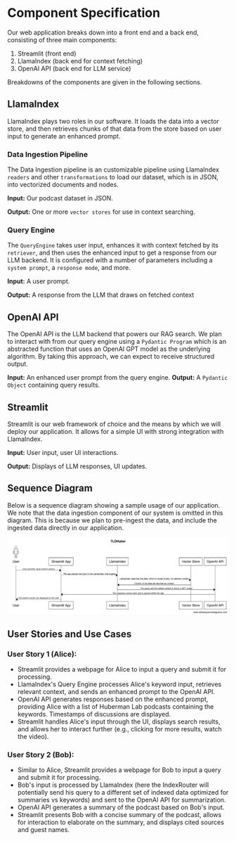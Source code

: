 # Component Specification

Our web application breaks down into a front end and a back end, consisting of three main components:

1. Streamlit (front end)
2. LlamaIndex (back end for context fetching)
3. OpenAI API (back end for LLM service)

Breakdowns of the components are given in the following sections.

## LlamaIndex

LlamaIndex plays two roles in our software. It loads the data into a vector store, and then retrieves chunks of that data from the store based on user input to generate an enhanced prompt.

### Data Ingestion Pipeline

The Data Ingestion pipeline is an customizable pipeline using LlamaIndex `readers` and other `transformations` to load our dataset, which is in JSON, into vectorized documents and nodes. 

**Input:** Our podcast dataset in JSON.

**Output:** One or more `vector stores` for use in context searching. 

### Query Engine

The `QueryEngine` takes user input, enhances it with context fetched by its `retriever`, and then uses the enhanced input to get a response from our LLM backend. It is configured with a number of parameters including a `system prompt`, a `response mode`, and more.

**Input:** A user prompt.

**Output:** A response from the LLM that draws on fetched context

## OpenAI API

The OpenAI API is the LLM backend that powers our RAG search. We plan to interact with from our query engine using a `Pydantic Program` which is an abstracted function that uses an OpenAI GPT model as the underlying algorithm. By taking this approach, we can expect to receive structured output. 

**Input:** An enhanced user prompt from the query engine.
**Output:** A `Pydantic Object` containing query results. 

## Streamlit

Streamlit is our web framework of choice and the means by which we will deploy our application. It allows for a simple UI with strong integration with LlamaIndex. 

**Input:** User input, user UI interactions.

**Output:** Displays of LLM responses, UI updates.

## Sequence Diagram

Below is a sequence diagram showing a sample usage of our application. We note that the data ingestion component of our system is omitted in this diagram. This is because we plan to pre-ingest the data, and include the ingested data directly in our application. 

![seq](sequence_diagram.png "Sequence Diagram for Sample Usage")

## User Stories and Use Cases

### User Story 1 (Alice):
- Streamlit provides a webpage for Alice to input a query and submit it for processing.
- LlamaIndex's Query Engine processes Alice's keyword input, retrieves relevant context, and sends an enhanced prompt to the OpenAI API.
- OpenAI API generates responses based on the enhanced prompt, providing Alice with a list of Huberman Lab podcasts containing the keywords. Timestamps of discussions are displayed.
- Streamlit handles Alice's input through the UI, displays search results, and allows her to interact further (e.g., clicking for more results, watch the video).

### User Story 2 (Bob):
- Similar to Alice, Streamlit provides a webpage for Bob to input a query and submit it for processing.
- Bob's input is processed by LlamaIndex (here the IndexRouter will potentially send his query to a different set of indexed data optimized for summaries vs keywords) and sent to the OpenAI API for summarization.
- OpenAI API generates a summary of the podcast based on Bob's input.
- Streamlit presents Bob with a concise summary of the podcast, allows for interaction to elaborate on the summary, and displays cited sources and guest names.
